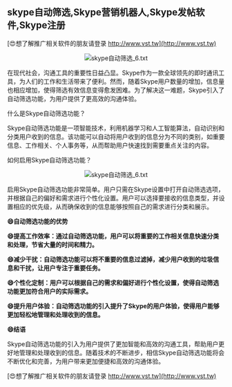 ## **skype自动筛选,Skype营销机器人,Skype发帖软件,Skype注册**

[😍想了解推广相关软件的朋友请登录 http://www.vst.tw](http://www.vst.tw)

 <center><img src="https://vst.tw/MP4/tuiguang/png/6.png" alt="skype自动筛选_6.txt"></center>

在现代社会，沟通工具的重要性日益凸显。Skype作为一款全球领先的即时通讯工具，为人们的工作和生活带来了便利。然而，随着Skype用户数量的增加，信息量也相应增加，使得筛选有效信息变得愈发困难。为了解决这一难题，Skype引入了自动筛选功能，为用户提供了更高效的沟通体验。

什么是Skype自动筛选功能？

Skype自动筛选功能是一项智能技术，利用机器学习和人工智能算法，自动识别和分类用户收到的信息。该功能可以自动将用户收到的信息分为不同的类别，如重要信息、工作相关、个人事务等，从而帮助用户快速找到需要重点关注的内容。

如何启用Skype自动筛选功能？

 <center><img src="https://vst.tw/MP4/tuiguang/png/7.png" alt="skype自动筛选_6.txt"></center>

启用Skype自动筛选功能非常简单。用户只需在Skype设置中打开自动筛选选项，并根据自己的偏好和需求进行个性化设置。用户可以选择要接收的信息类型，并设置相应的优先级，从而确保收到的信息能够按照自己的需求进行分类和展示。

**😄自动筛选功能的优势**

**😄提高工作效率：通过自动筛选功能，用户可以将重要的工作相关信息快速分类和处理，节省大量的时间和精力。**

**😄减少干扰：自动筛选功能可以将不重要的信息过滤掉，减少用户收到的垃圾信息和干扰，让用户专注于重要任务。**

**😄个性化定制：用户可以根据自己的需求和偏好进行个性化设置，使得自动筛选功能更加符合用户的实际需求。**

**😄提升用户体验：自动筛选功能的引入提升了Skype的用户体验，使得用户能够更加轻松地管理和处理收到的信息。**

**😄结语**

Skype自动筛选功能的引入为用户提供了更加智能和高效的沟通工具，帮助用户更好地管理和处理收到的信息。随着技术的不断进步，相信Skype自动筛选功能将会不断优化和完善，为用户带来更加便捷和高效的沟通体验。

[😍想了解推广相关软件的朋友请登录 http://www.vst.tw](http://www.vst.tw)



